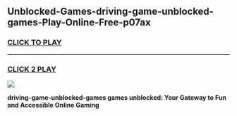 
## Unblocked-Games-driving-game-unblocked-games-Play-Online-Free-p07ax
<h3>
<a href="https://premium76.site?title=driving-game-unblocked-games&ref=26A">CLICK TO PLAY</a></h3>
<hr>

<h3>
<a href="https://premium76.site?title=driving-game-unblocked-games&ref=26A">CLICK 2 PLAY</a>
  
</h3>

<a href="https://premium76.site?title=driving-game-unblocked-games&ref=26A"><img src="https://clearcache.store/games.png"></a>


**driving-game-unblocked-games games unblocked: Your Gateway to Fun and Accessible Online Gaming**
